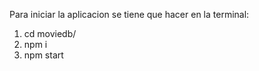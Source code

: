 Para iniciar la aplicacion se tiene que hacer en la terminal:
1) cd moviedb/ 
2) npm i 
3) npm start